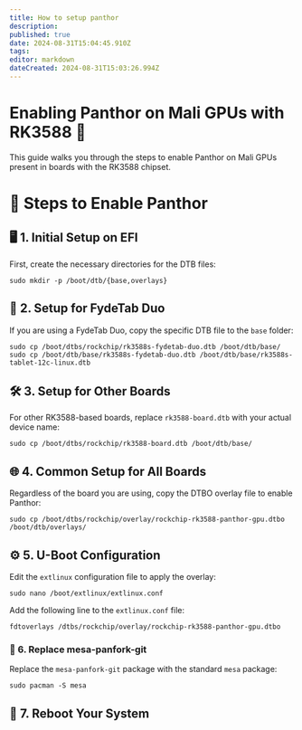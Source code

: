 ```yaml
---
title: How to setup panthor 
description: 
published: true
date: 2024-08-31T15:04:45.910Z
tags: 
editor: markdown
dateCreated: 2024-08-31T15:03:26.994Z
---
```


# Enabling Panthor on Mali GPUs with RK3588 🚀

This guide walks you through the steps to enable Panthor on Mali GPUs present in boards with the RK3588 chipset.

# 🔧 Steps to Enable Panthor 

## 🖥️ 1. Initial Setup on EFI 

First, create the necessary directories for the DTB files:

```
sudo mkdir -p /boot/dtb/{base,overlays}
```

## 📱 2. Setup for FydeTab Duo 
If you are using a FydeTab Duo, copy the specific DTB file to the `base` folder:

```
sudo cp /boot/dtbs/rockchip/rk3588s-fydetab-duo.dtb /boot/dtb/base/
sudo cp /boot/dtb/base/rk3588s-fydetab-duo.dtb /boot/dtb/base/rk3588s-tablet-12c-linux.dtb
```

## 🛠️ 3. Setup for Other Boards 

For other RK3588-based boards, replace `rk3588-board.dtb` with your actual device name:

``` 
sudo cp /boot/dtbs/rockchip/rk3588-board.dtb /boot/dtb/base/
```

## 🌐 4. Common Setup for All Boards 

Regardless of the board you are using, copy the DTBO overlay file to enable Panthor:

``` 
sudo cp /boot/dtbs/rockchip/overlay/rockchip-rk3588-panthor-gpu.dtbo /boot/dtb/overlays/
```

## ⚙️ 5. U-Boot Configuration 

Edit the `extlinux` configuration file to apply the overlay:

```  
sudo nano /boot/extlinux/extlinux.conf
``` 

Add the following line to the `extlinux.conf` file:

```  
fdtoverlays /dtbs/rockchip/overlay/rockchip-rk3588-panthor-gpu.dtbo
``` 
### 🔄 6. Replace mesa-panfork-git 

Replace the `mesa-panfork-git` package with the standard `mesa` package:

```  
sudo pacman -S mesa
``` 

## 🔁 7. Reboot Your System 
